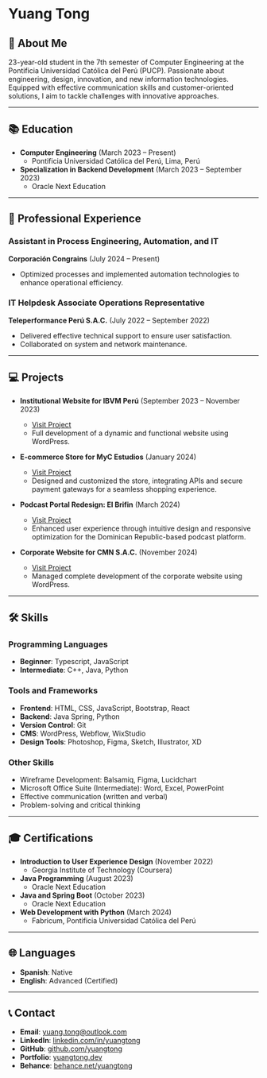 # Yuang Tong

## 👋 About Me

23-year-old student in the 7th semester of Computer Engineering at the Pontificia Universidad Católica del Perú (PUCP). Passionate about engineering, design, innovation, and new information technologies. Equipped with effective communication skills and customer-oriented solutions, I aim to tackle challenges with innovative approaches.

---

## 📚 Education

- **Computer Engineering** (March 2023 – Present)
  - Pontificia Universidad Católica del Perú, Lima, Perú
- **Specialization in Backend Development** (March 2023 – September 2023)
  - Oracle Next Education

---

## 💼 Professional Experience

### Assistant in Process Engineering, Automation, and IT
**Corporación Congrains** (July 2024 – Present)
- Optimized processes and implemented automation technologies to enhance operational efficiency.

### IT Helpdesk Associate Operations Representative
**Teleperformance Perú S.A.C.** (July 2022 – September 2022)
- Delivered effective technical support to ensure user satisfaction.
- Collaborated on system and network maintenance.

---

## 💻 Projects

- **Institutional Website for IBVM Perú** (September 2023 – November 2023)
  - [Visit Project](https://ibvmperu.com)
  - Full development of a dynamic and functional website using WordPress.

- **E-commerce Store for MyC Estudios** (January 2024)
  - [Visit Project](http://estudiosmyc.com/tienda)
  - Designed and customized the store, integrating APIs and secure payment gateways for a seamless shopping experience.

- **Podcast Portal Redesign: El Brifin** (March 2024)
  - [Visit Project](http://elbrifin.com)
  - Enhanced user experience through intuitive design and responsive optimization for the Dominican Republic-based podcast platform.

- **Corporate Website for CMN S.A.C.** (November 2024)
  - [Visit Project](http://www.cmnsac.com)
  - Managed complete development of the corporate website using WordPress.

---

## 🛠 Skills

### Programming Languages
- **Beginner**: Typescript, JavaScript
- **Intermediate**: C++, Java, Python

### Tools and Frameworks
- **Frontend**: HTML, CSS, JavaScript, Bootstrap, React
- **Backend**: Java Spring, Python
- **Version Control**: Git
- **CMS**: WordPress, Webflow, WixStudio
- **Design Tools**: Photoshop, Figma, Sketch, Illustrator, XD

### Other Skills
- Wireframe Development: Balsamiq, Figma, Lucidchart
- Microsoft Office Suite (Intermediate): Word, Excel, PowerPoint
- Effective communication (written and verbal)
- Problem-solving and critical thinking

---

## 🎓 Certifications

- **Introduction to User Experience Design** (November 2022)
  - Georgia Institute of Technology (Coursera)
- **Java Programming** (August 2023)
  - Oracle Next Education
- **Java and Spring Boot** (October 2023)
  - Oracle Next Education
- **Web Development with Python** (March 2024)
  - Fabricum, Pontificia Universidad Católica del Perú

---

## 🌐 Languages

- **Spanish**: Native
- **English**: Advanced (Certified)

---

## 📞 Contact

- **Email**: [yuang.tong@outlook.com](mailto:yuang.tong@outlook.com)
- **LinkedIn**: [linkedin.com/in/yuangtong](https://www.linkedin.com/in/yuangtong)
- **GitHub**: [github.com/yuangtong](https://github.com/yuangtong)
- **Portfolio**: [yuangtong.dev](http://www.yuangtong.dev)
- **Behance**: [behance.net/yuangtong](https://www.behance.net/yuangtong)

